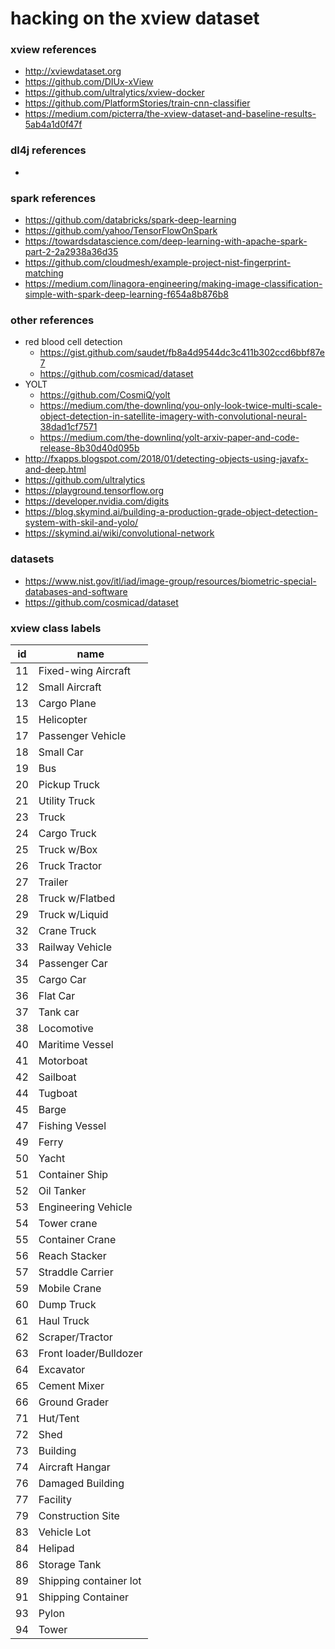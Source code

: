 hacking on the xview dataset
===


### xview references
- http://xviewdataset.org
- https://github.com/DIUx-xView
- https://github.com/ultralytics/xview-docker
- https://github.com/PlatformStories/train-cnn-classifier
- https://medium.com/picterra/the-xview-dataset-and-baseline-results-5ab4a1d0f47f

### dl4j references
- 

### spark references
- https://github.com/databricks/spark-deep-learning
- https://github.com/yahoo/TensorFlowOnSpark
- https://towardsdatascience.com/deep-learning-with-apache-spark-part-2-2a2938a36d35
- https://github.com/cloudmesh/example-project-nist-fingerprint-matching
- https://medium.com/linagora-engineering/making-image-classification-simple-with-spark-deep-learning-f654a8b876b8

### other references
- red blood cell detection
  - https://gist.github.com/saudet/fb8a4d9544dc3c411b302ccd6bbf87e7
  - https://github.com/cosmicad/dataset
- YOLT
  - https://github.com/CosmiQ/yolt
  - https://medium.com/the-downlinq/you-only-look-twice-multi-scale-object-detection-in-satellite-imagery-with-convolutional-neural-38dad1cf7571
  - https://medium.com/the-downlinq/yolt-arxiv-paper-and-code-release-8b30d40d095b
- http://fxapps.blogspot.com/2018/01/detecting-objects-using-javafx-and-deep.html
- https://github.com/ultralytics
- https://playground.tensorflow.org
- https://developer.nvidia.com/digits
- https://blog.skymind.ai/building-a-production-grade-object-detection-system-with-skil-and-yolo/
- https://skymind.ai/wiki/convolutional-network

### datasets
- https://www.nist.gov/itl/iad/image-group/resources/biometric-special-databases-and-software
- https://github.com/cosmicad/dataset

### xview class labels

|id|name|
|---|---|
|11|Fixed-wing Aircraft|
|12|Small Aircraft|
|13|Cargo Plane|
|15|Helicopter|
|17|Passenger Vehicle|
|18|Small Car|
|19|Bus|
|20|Pickup Truck|
|21|Utility Truck|
|23|Truck|
|24|Cargo Truck|
|25|Truck w/Box|
|26|Truck Tractor|
|27|Trailer|
|28|Truck w/Flatbed|
|29|Truck w/Liquid|
|32|Crane Truck|
|33|Railway Vehicle|
|34|Passenger Car|
|35|Cargo Car|
|36|Flat Car|
|37|Tank car|
|38|Locomotive|
|40|Maritime Vessel|
|41|Motorboat|
|42|Sailboat|
|44|Tugboat|
|45|Barge|
|47|Fishing Vessel|
|49|Ferry|
|50|Yacht|
|51|Container Ship|
|52|Oil Tanker|
|53|Engineering Vehicle|
|54|Tower crane|
|55|Container Crane|
|56|Reach Stacker|
|57|Straddle Carrier|
|59|Mobile Crane|
|60|Dump Truck|
|61|Haul Truck|
|62|Scraper/Tractor|
|63|Front loader/Bulldozer|
|64|Excavator|
|65|Cement Mixer|
|66|Ground Grader|
|71|Hut/Tent|
|72|Shed|
|73|Building|
|74|Aircraft Hangar|
|76|Damaged Building|
|77|Facility|
|79|Construction Site|
|83|Vehicle Lot|
|84|Helipad|
|86|Storage Tank|
|89|Shipping container lot|
|91|Shipping Container|
|93|Pylon|
|94|Tower|
